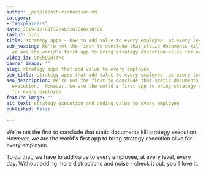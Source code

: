 ```yaml
---
author: _people/ash-richardson.md
category:
- "#explainers"
date: 2019-12-01T12:46:28.000+10:00
layout: blog
title: strategy apps - how to add value to every employee, at every level, every day
sub_heading: We're not the first to conclude that static documents kill strategy execution.  However,
  we are the world's first app to bring strategy execution alive for every employee.
video_id: 9rEhQOBTrPc
banner_image: ''
slug: strategy apps that add value to every employee
seo_title: strategy apps that add value to every employee, at every level, every day
seo_description: We're not the first to conclude that static documents kill strategy
  execution.  However, we are the world's first app to bring strategy execution alive
  for every employee.
feature_image: ''
alt_text: strategy execution and adding value to every employee
published: false

---
```

We're not the first to conclude that static documents kill strategy execution.  However, we are the world's first app to bring strategy execution alive for every employee.

To do that, we have to add value to every employee, at every level, every day. Without adding more distractions and noise - check it out, you'll love it.